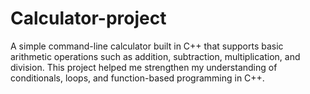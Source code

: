 # Calculator-project
A simple command-line calculator built in C++ that supports basic arithmetic operations such as addition, subtraction, multiplication, and division. This project helped me strengthen my understanding of conditionals, loops, and function-based programming in C++.
